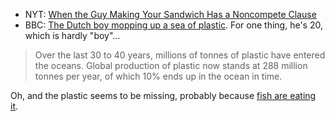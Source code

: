 * NYT: [When the Guy Making Your Sandwich Has a Noncompete Clause](http://www.nytimes.com/2014/10/15/upshot/when-the-guy-making-your-sandwich-has-a-noncompete-clause.html)
* BBC: [The Dutch boy mopping up a sea of plastic](http://www.bbc.com/news/magazine-29631332). For one thing, he's 20, which is hardly "boy"...

> Over the last 30 to 40 years, millions of tonnes of plastic have entered the oceans. Global production of plastic now stands at 288 million tonnes per year, of which 10% ends up in the ocean in time.

Oh, and the plastic seems to be missing, probably because [fish are eating it](http://news.sciencemag.org/environment/2014/06/ninety-nine-percent-oceans-plastic-missing).